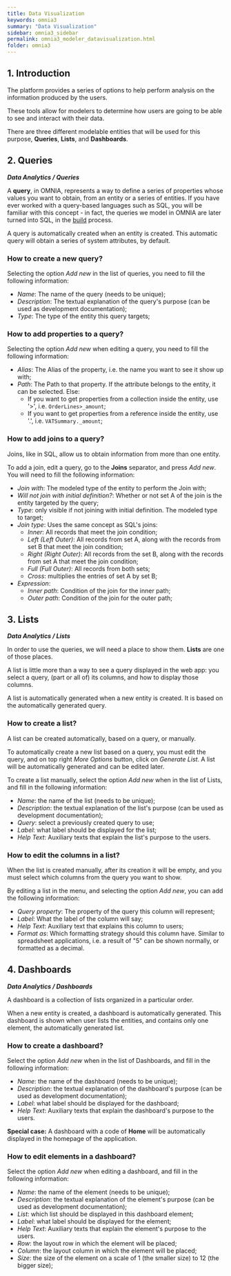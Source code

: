 ```yaml
---
title: Data Visualization
keywords: omnia3
summary: "Data Visualization"
sidebar: omnia3_sidebar
permalink: omnia3_modeler_datavisualization.html
folder: omnia3
---
```



## 1. Introduction

The platform provides a series of options to help perform analysis on the information produced by the users.

These tools allow for modelers to determine how users are going to be able to see and interact with their data.

There are three different modelable entities that will be used for this purpose, **Queries**, **Lists**, and **Dashboards**.

## 2. Queries
__*Data Analytics / Queries*__

A **query**, in OMNIA, represents a way to define a series of properties whose values you want to obtain, from an entity or a series of entities. If you have ever worked with a query-based languages such as SQL, you will be familiar with this concept - in fact, the queries we model in OMNIA are later turned into SQL, in the [build](omnia3_modeler_lifecycle) process.

A query is automatically created when an entity is created. This automatic query will obtain a series of system attributes, by default. 

### How to create a new query?
Selecting the option _Add new_ in the list of queries, you need to fill the following information:
* _Name_: The name of the query (needs to be unique);
* _Description_: The textual explanation of the query's purpose (can be used as development documentation);
* _Type_: The type of the entity this query targets;

### How to add properties to a query?
Selecting the option _Add new_ when editing a query, you need to fill the following information:
* _Alias_: The Alias of the property, i.e. the name you want to see it show up with;
* _Path_: The Path to that property. If the attribute belongs to the entity, it can be selected. Else:
    - If you want to get properties from a collection inside the entity, use '>', i.e. ```OrderLines>_amount```;
    - If you want to get properties from a reference inside the entity, use '.', i.e. ```VATSummary._amount```;

### How to add joins to a query?
Joins, like in SQL, allow us to obtain information from more than one entity. 

To add a join, edit a query, go to the **Joins** separator, and press _Add new_. You will need to fill the following information:
* _Join with_: The modeled type of the entity to perform the Join with;
* _Will not join with initial definition?_: Whether or not set A of the join is the entity targeted by the query;
* _Type_: only visible if not joining with initial definition. The modeled type to target;
* _Join type_: Uses the same concept as SQL's joins:
    - _Inner_: All records that meet the join condition;
    - _Left (Left Outer)_: All records from set A, along with the records from set B that meet the join condition;
    - _Right (Right Outer)_: All records from the set B, along with the records from set A that meet the join condition;
    - _Full (Full Outer)_: All records from both sets;
    - _Cross_: multiplies the entries of set A by set B;
* _Expression_:
    - _Inner path_: Condition of the join for the inner path;
    - _Outer path_: Condition of the join for the outer path;

## 3. Lists
__*Data Analytics / Lists*__

In order to use the queries, we will need a place to show them. **Lists** are one of those places.

A list is little more than a way to see a query displayed in the web app: you select a query, (part or all of) its columns, and how to display those columns.

A list is automatically generated when a new entity is created. It is based on the automatically generated query.

### How to create a list?

A list can be created automatically, based on a query, or manually.

To automatically create a new list based on a query, you must edit the query, and on top right *More Options* button, click on *Generate List*. A list will be automatically generated and can be edited later.

To create a list manually, select the option _Add new_ when in the list of Lists, and fill in the following information:
* _Name_: the name of the list (needs to be unique);
* _Description_: the textual explanation of the list's purpose (can be used as development documentation);
* _Query_: select a previously created query to use;
* _Label_: what label should be displayed for the list;
* _Help Text_: Auxiliary texts that explain the list's purpose to the users.

### How to edit the columns in a list?

When the list is created manually, after its creation it will be empty, and you must select which columns from the query you want to show.

By editing a list in the menu, and selecting the option _Add new_, you can add the following information:
* _Query property_: The property of the query this column will represent;
* _Label_: What the label of the column will say;
* _Help Text_: Auxiliary text that explains this column to users;
* _Format as_: Which formatting strategy should this column have. Similar to spreadsheet applications, i.e. a result of "5" can be shown normally, or formatted as a decimal.

## 4. Dashboards
__*Data Analytics / Dashboards*__

A dashboard is a collection of lists organized in a particular order.

When a new entity is created, a dashboard is automatically generated. This dashboard is shown when user lists the entities, and contains only one element, the automatically generated list.

### How to create a dashboard?

Select the option _Add new_ when in the list of Dashboards, and fill in the following information:
* _Name_: the name of the dashboard (needs to be unique);
* _Description_: the textual explanation of the dashboard's purpose (can be used as development documentation);
* _Label_: what label should be displayed for the dashboard;
* _Help Text_: Auxiliary texts that explain the dashboard's purpose to the users.

**Special case:** A dashboard with a code of **Home** will be automatically displayed in the homepage of the application.

### How to edit elements in a dashboard?

Select the option _Add new_ when editing a dashboard, and fill in the following information:
* _Name_: the name of the element (needs to be unique);
* _Description_: the textual explanation of the element's purpose (can be used as development documentation);
* _List_: which list should be displayed in this dashboard element;
* _Label_: what label should be displayed for the element;
* _Help Text_: Auxiliary texts that explain the element's purpose to the users.
* _Row_: the layout row in which the element will be placed;
* _Column_: the layout column in which the element will be placed;
* _Size_: the size of the element on a scale of 1 (the smaller size) to 12 (the bigger size);

